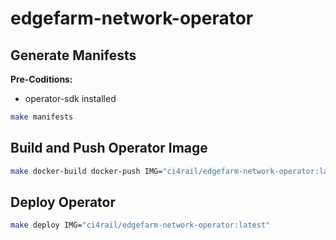 # edgefarm-network-operator

## Generate Manifests

**Pre-Coditions:**

- operator-sdk installed

```bash
make manifests
```

## Build and Push Operator Image

```bash
make docker-build docker-push IMG="ci4rail/edgefarm-network-operator:latest"
```

## Deploy Operator

```bash
make deploy IMG="ci4rail/edgefarm-network-operator:latest"
```
